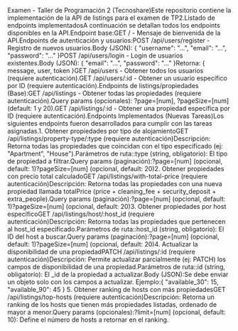 Examen - Taller de Programación 2 (Tecnoshare)Este repositorio contiene la implementación de la API de listings para el examen de TP2.Listado de endpoints implementadosA continuación se detallan todos los endpoints disponibles en la API.Endpoint base:GET / - Mensaje de bienvenida de la API.Endpoints de autenticación y usuarios:POST /api/users/register - Registro de nuevos usuarios.Body (JSON): { "username": "...", "email": "...", "password": "..." }POST /api/users/login - Login de usuarios existentes.Body (JSON): { "email": "...", "password": "..." }Retorna: { message, user, token }GET /api/users - Obtener todos los usuarios (requiere autenticación).GET /api/users/:id - Obtener un usuario específico por ID (requiere autenticación).Endpoints de listings/propiedades (Base):GET /api/listings - Obtener todas las propiedades (requiere autenticación).Query params (opcionales): ?page=[num], ?pageSize=[num] (default: 1 y 20).GET /api/listings/:id - Obtener una propiedad específica por ID (requiere autenticación).Endpoints Implementados (Nuevas Tareas)Los siguientes endpoints fueron desarrollados para cumplir con las tareas asignadas.1. Obtener propiedades por tipo de alojamientoGET /api/listings/property-type/:type (requiere autenticación)Descripción: Retorna todas las propiedades que coincidan con el tipo especificado (ej: "Apartment", "House").Parámetros de ruta::type (string, obligatorio): El tipo de propiedad a filtrar.Query params (paginación):?page=[num] (opcional, default: 1)?pageSize=[num] (opcional, default: 20)2. Obtener propiedades con precio total calculadoGET /api/listings/with-total-price (requiere autenticación)Descripción: Retorna todas las propiedades con una nueva propiedad llamada totalPrice (price + cleaning_fee + security_deposit + extra_people).Query params (paginación):?page=[num] (opcional, default: 1)?pageSize=[num] (opcional, default: 20)3. Obtener propiedades por host específicoGET /api/listings/host/:host_id (requiere autenticación)Descripción: Retorna todas las propiedades que pertenecen al host_id especificado.Parámetros de ruta::host_id (string, obligatorio): El ID del host a buscar.Query params (paginación):?page=[num] (opcional, default: 1)?pageSize=[num] (opcional, default: 20)4. Actualizar la disponibilidad de una propiedadPATCH /api/listings/:id (requiere autenticación)Descripción: Permite actualizar parcialmente (ej: PATCH) los campos de disponibilidad de una propiedad.Parámetros de ruta::id (string, obligatorio): El _id de la propiedad a actualizar.Body (JSON):Se debe enviar un objeto solo con los campos a actualizar. Ejemplo:{
    "available_30": 15,
    "available_90": 45
}
5. Obtener ranking de hosts con más propiedadesGET /api/listings/top-hosts (requiere autenticación)Descripción: Retorna un ranking de los hosts que tienen más propiedades listadas, ordenado de mayor a menor.Query params (opcionales):?limit=[num] (opcional, default: 10): Define el número de hosts a retornar en el ranking.